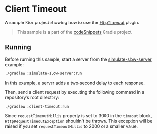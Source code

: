 # Client Timeout

A sample Ktor project showing how to use the [HttpTimeout](https://ktor.io/docs/timeout.html) plugin.
> This sample is a part of the [codeSnippets](../../README.md) Gradle project.

## Running

Before running this sample, start a server from the [simulate-slow-server](../simulate-slow-server) example:
```bash
./gradlew :simulate-slow-server:run
```
In this example, a server adds a two-second delay to each response.

Then, send a client request by executing the following command in a repository's root directory:
```bash
./gradlew :client-timeout:run
```

Since `requestTimeoutMillis` property is set to 3000 in the `timeout` block, `HttpRequestTimeoutException` shouldn't be thrown. This exception will be raised if you set `requestTimeoutMillis` to 2000 or a smaller value.